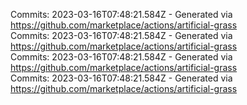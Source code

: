 Commits: 2023-03-16T07:48:21.584Z - Generated via https://github.com/marketplace/actions/artificial-grass
<br>
Commits: 2023-03-16T07:48:21.584Z - Generated via https://github.com/marketplace/actions/artificial-grass
<br>
Commits: 2023-03-16T07:48:21.584Z - Generated via https://github.com/marketplace/actions/artificial-grass
<br>
Commits: 2023-03-16T07:48:21.584Z - Generated via https://github.com/marketplace/actions/artificial-grass
<br>
